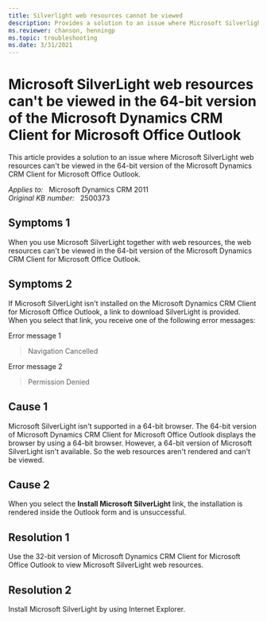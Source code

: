 ```yaml
---
title: Silverlight web resources cannot be viewed
description: Provides a solution to an issue where Microsoft Silverlight web resources can't be viewed in the 64-bit version of the Microsoft Dynamics CRM Client for Microsoft Office Outlook.
ms.reviewer: chanson, henningp
ms.topic: troubleshooting
ms.date: 3/31/2021
---
```

# Microsoft SilverLight web resources can't be viewed in the 64-bit version of the Microsoft Dynamics CRM Client for Microsoft Office Outlook

This article provides a solution to an issue where Microsoft SilverLight web resources can't be viewed in the 64-bit version of the Microsoft Dynamics CRM Client for Microsoft Office Outlook.

_Applies to:_ &nbsp; Microsoft Dynamics CRM 2011  
_Original KB number:_ &nbsp; 2500373

## Symptoms 1

When you use Microsoft SilverLight together with web resources, the web resources can't be viewed in the 64-bit version of the Microsoft Dynamics CRM Client for Microsoft Office Outlook.

## Symptoms 2

If Microsoft SilverLight isn't installed on the Microsoft Dynamics CRM Client for Microsoft Office Outlook, a link to download SilverLight is provided. When you select that link, you receive one of the following error messages:

Error message 1  
> Navigation Cancelled

Error message 2  

> Permission Denied

## Cause 1

Microsoft SilverLight isn't supported in a 64-bit browser. The 64-bit version of Microsoft Dynamics CRM Client for Microsoft Office Outlook displays the browser by using a 64-bit browser. However, a 64-bit version of Microsoft SilverLight isn't available. So the web resources aren't rendered and can't be viewed.

## Cause 2

When you select the **Install Microsoft SilverLight** link, the installation is rendered inside the Outlook form and is unsuccessful.

## Resolution 1

Use the 32-bit version of Microsoft Dynamics CRM Client for Microsoft Office Outlook to view Microsoft SilverLight web resources.

## Resolution 2

Install Microsoft SilverLight by using Internet Explorer.
